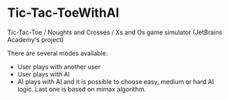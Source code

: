 # Tic-Tac-ToeWithAI
Tic-Tac-Toe / Noughts and Crosses / Xs and Os game simulator (JetBrains Academy's project)

There are several modes available:
- User plays with another user
- User plays with AI
- AI plays with AI and it is possible to choose easy, medium or hard AI logic. Last one is based on mimax algorithm.
